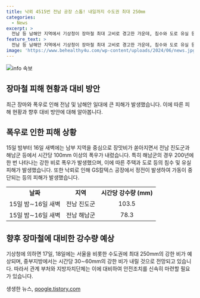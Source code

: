 ```yaml
---
title: 낙뢰 4515번 전남 공장 스톱! 내일까지 수도권 최대 250㎜
categories:
  - News
excerpt: >
  전남 등 남해안 지역에서 기상청이 장마철 최대 고비로 경고한 가운데, 침수와 도로 유실 등으로 피해가 속출했다. 전남신안군에서는 100mm 이상의 폭우로 124가구가 침수되고, 낙뢰는 여수 국가산업단지의 GS칼텍스 공장 가동을 중단시켰다. 그리고 17, 18일에는 중부지방에서 최대 250mm의 강우가 예상된다. 국무총리는 관련 부처와 지방자치단체에 대비 태세를 갖추고 주민 대피 등 안전조치를 취하라고 긴급 지시했다.
feature_text: >
  전남 등 남해안 지역에서 기상청이 장마철 최대 고비로 경고한 가운데, 침수와 도로 유실 등으로 피해가 속출했다. 전남신안군에서는 100mm 이상의 폭우로 124가구가 침수되고, 낙뢰는 여수 국가산업단지의 GS칼텍스 공장 가동을 중단시켰다. 그리고 17, 18일에는 중부지방에서 최대 250mm의 강우가 예상된다. 국무총리는 관련 부처와 지방자치단체에 대비 태세를 갖추고 주민 대피 등 안전조치를 취하라고 긴급 지시했다.
image: 'https://www.behealthy4u.com/wp-content/uploads/2024/06/news.jpg'
---
```


<p><img src="https://www.behealthy4u.com/wp-content/uploads/2024/06/news.jpg" alt="info 속보" /></p>

<h2 data-ke-size="size26">장마철 피해 현황과 대비 방안</h2>

<p data-ke-size="size16">최근 장마와 폭우로 인해 전남 및 남해안 일대에 큰 피해가 발생했습니다. 이에 따른 피해 현황과 향후 대비 방안에 대해 알아봅니다.</p>

<h2 data-ke-size="size24">폭우로 인한 피해 상황</h2>

<p data-ke-size="size16">15일 밤부터 16일 새벽에는 남부 지역을 중심으로 장맛비가 쏟아지면서 전남 진도군과 해남군 등에서 시간당 100mm 이상의 폭우가 내렸습니다. 특히 해남군의 경우 200년에 한 번 나타나는 강한 비로 폭우가 발생했으며, 이에 따른 주택과 도로 등의 침수 및 유실 피해가 발생했습니다. 또한 낙뢰로 인해 GS칼텍스 공장에서 정전이 발생하여 가동이 중단되는 등의 피해가 발생했습니다.</p>

<table>
  <tr>
    <td style="text-align: center; height: 17px;"><b>날짜</b></td>
    <td style="text-align: center; height: 17px;"><b>지역</b></td>
    <td style="text-align: center; height: 17px;"><b>시간당 강수량 (mm)</b></td>
  </tr>
  <tr>
    <td style="text-align: center; height: 17px;">15일 밤∼16일 새벽</td>
    <td style="text-align: center; height: 17px;">전남 진도군</td>
    <td style="text-align: center; height: 17px;">103.5</td>
  </tr>
  <tr>
    <td style="text-align: center; height: 17px;">15일 밤∼16일 새벽</td>
    <td style="text-align: center; height: 17px;">전남 해남군</td>
    <td style="text-align: center; height: 17px;">78.3</td>
  </tr>
</table>

<h2 data-ke-size="size24">향후 장마철에 대비한 강수량 예상</h2>

<p data-ke-size="size16">기상청에 의하면 17일, 18일에는 서울을 비롯한 수도권에 최대 250mm의 강한 비가 예상되며, 중부지방에서는 시간당 30∼60mm의 강한 비가 내릴 것으로 전망되고 있습니다. 따라서 관계 부처와 지방자치단체는 이에 대비하여 안전조치를 신속히 마련할 필요가 있습니다.</p>
생생한 뉴스, <a href="https://qoogle.tistory.com" rel="dofollow">qoogle.tistory.com</a>


